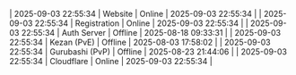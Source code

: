 | 2025-09-03 22:55:34 | Website | Online | 2025-09-03 22:55:34 |
| 2025-09-03 22:55:34 | Registration | Online | 2025-09-03 22:55:34 |
| 2025-09-03 22:55:34 | Auth Server | Offline | 2025-08-18 09:33:31 |
| 2025-09-03 22:55:34 | Kezan (PvE) | Offline | 2025-08-03 17:58:02 |
| 2025-09-03 22:55:34 | Gurubashi (PvP) | Offline | 2025-08-23 21:44:06 |
| 2025-09-03 22:55:34 | Cloudflare | Online | 2025-09-03 22:55:34 |
